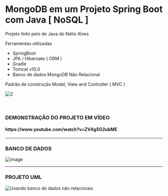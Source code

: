 # MongoDB em um Projeto Spring Boot com Java [ NoSQL ]

<p> Projeto feito pelo de Java do Nélio Alves </p>
  <p>Ferramentas utilizadas</p>
        <ul>
            <li>SpringBoot</li>
           <li>JPA / Hibernate ( ORM ) </li>
           <li>Gradle</li>
           <li>Tomcat v10.0</li>
            <li>Banco de dados MongoDB Não Relacional</li>
        </ul>
 <p>Padrão de construção Model, View and Controller ( MVC )</p>
 
  ![2](https://user-images.githubusercontent.com/84048306/122130301-c9c59d00-ce0d-11eb-96b7-64347615f5f0.png)

ㅤ
      
  
  <h3> DEMONSTRAÇÃO DO PROJETO EM VÍDEO </h3>
  <h4> https://www.youtube.com/watch?v=ZV4g5G2ubME </h4>
  
<hr>
  <h3> BANCO DE DADOS </h3>
  
   ![image](https://user-images.githubusercontent.com/84048306/127260903-504441e4-ac59-418e-84e5-60167a3c97d8.png)

<hr>
   <h3> PROJETO UML </h3>
   
  ![Usando banco de dados não relacionais](https://user-images.githubusercontent.com/84048306/122130366-dea23080-ce0d-11eb-95f8-c7bd90214bee.png)

  

